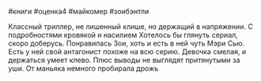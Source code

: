#книги #оценка4 #майкомер #зоибэнтли

Классный триллер, не лишенный клише, но держащий в напряжении.
С подробностями кровякой и насилием
Хотелось бы глянуть сериал, скоро доберусь.
Понравилась Зои, хоть и есть в ней чуть Мэри Сью.
Есть у ней свой антагонист похоже на всю серию.
Девочка смелая, и держаться умеет клево.  Плюс выводы не выглядят притянутыми за уши.
От маньяка немного пробирала дрожь
